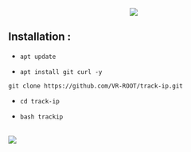 

<p align="center">
<a href="#"><img  src="https://raw.githubusercontent.com/VR-ROOT/rootso/main/b2b-ip-tracker.webp?token=GHSAT0AAAAAAB7IINKXSX6ISUVP6XUEESJSY72GIVQ"></a>
</p>


## Installation :

* `apt update`

* `apt install git curl -y`


```
git clone https://github.com/VR-ROOT/track-ip.git

```

* `cd track-ip`

* `bash trackip`
 

<br>

<img src="https://i.ibb.co/tbw6W0G/trackip.png"/>
